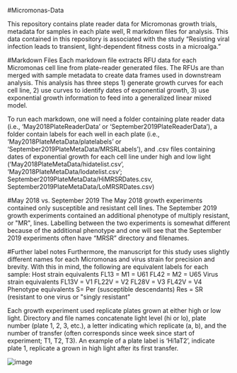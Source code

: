 #Micromonas-Data

This repository contains plate reader data for Micromonas growth trials, metadata for samples in each plate well, R markdown files for analysis. This data contained in this repository is associated with the study “Resisting viral infection leads to transient, light-dependent fitness costs in a microalga.”

#Markdown Files
Each markdown file extracts RFU data for each Micromonas cell line from plate-reader generated files. The RFUs are than merged with sample metadata to create data frames used in downstream analysis. This analysis has three steps 1) generate growth curves for each cell line, 2) use curves to identify dates of exponential growth, 3) use exponential growth information to feed into a generalized linear mixed model.


To run each markdown, one will need a folder containing plate reader data (i.e., ‘May2018PlateReaderData’ or ‘September2019PlateReaderData’), a folder contain labels for each well in each plate (i.e., ‘May2018PlateMetaData/platelabels’ or ‘September2019PlateMetaData/MRSRLabels’), and .csv files containing dates of exponential growth for each cell line under high and low light (‘May2018PlateMetaData/hidatelist.csv’,  ‘May2018PlateMetaData/lodatelist.csv’; September2019PlateMetaData/HiMRSRDates.csv, September2019PlateMetaData/LoMRSRDates.csv)


#May 2018 vs. September 2019
The May 2018 growth experiments contained only susceptible and resistant cell lines. The September 2019 growth experiments contained an additional phenotype of multiply resistant, or "MR", lines. Labelling between the two experiments is somewhat different because of the additional phenotype and one will see that the September 2019 experiments often have “MRSR” directory and filenames. 

#Further label notes
Furthermore, the manuscript for this study uses slightly different names for each Micromonas and virus strain for precision and brevity. With this in mind, the following are equivalent labels for each sample: 
Host strain equivalents 
FL13 = M1 = U61 FL42 = M2 = U65
Virus strain equivalents 
FL13V = V1 FL22V = V2 FL28V = V3 FL42V = V4
Phenotype equivalents S= Per (susceptible descendants) Res = SR (resistant to one virus or "singly resistant"

Each growth experiment used replicate plates grown at either high or low light. Directory and file names concatenate light level (hi or lo), plate number (plate 1, 2, 3, etc.), a letter indicating which replicate (a, b), and the number of transfer (often corresponds since week since start of experiment; T1, T2, T3).
An example of a plate label is ‘Hi1aT2’, indicate plate 1, replicate a grown in high light after its first transfer.

![image](https://github.com/ABediSilva/Micromonas-Data/assets/43560811/7fd78436-157b-4047-a861-eac4e4423972)

